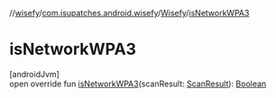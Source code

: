 //[wisefy](../../../index.md)/[com.isupatches.android.wisefy](../index.md)/[Wisefy](index.md)/[isNetworkWPA3](is-network-w-p-a3.md)

# isNetworkWPA3

[androidJvm]\
open override fun [isNetworkWPA3](is-network-w-p-a3.md)(scanResult: [ScanResult](https://developer.android.com/reference/kotlin/android/net/wifi/ScanResult.html)): [Boolean](https://kotlinlang.org/api/latest/jvm/stdlib/kotlin/-boolean/index.html)
